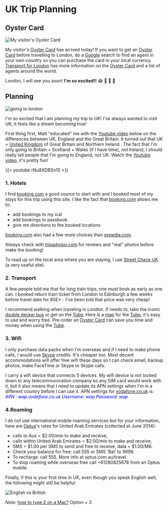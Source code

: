 # UK Trip Planning


## Oyster Card

![My visitor's Oyster Card](https://lh3.googleusercontent.com/CoNLP-vSrR1tDerYDrSGAvzcif8xlA9pCi0vdIgc7ae6wfsluxLrz_I9dxsOSYuTNMkZioqp1cfVQmAO3XbQqozyRxjKXxXMtmMJXjvAew2L53Y2o7A74m1OIMpKGF9mAmZEXe_prdxGjJo8178uylJIt46qUHpONtsclnPqDOrRaGbyLUycpmZATXk-zfFVd3b9ltsXU5enrm90TRXA-cgMBgOheUmQNLU8vCuKSs2k9STanFWY-BU0xAk8cE4DC7dsgFV-XWZoOzNExt9I_ErCMr2Giu16aO7Z69vwaP4VvxAmTyqHDxqmAG-JKEOAvRsGvvH20wXCMl1J9F8rZqpSNR_s2WNdYM6kk46iejz52GKYweqJvPVkkq-lrWdooQAfJGhxb5od09CiOZ_5E2VryBBfsLKPjwloragLTSPuhtc6oVIYybSqlMvLmbEs1oA4AurCWGouVKftHe-xUZNhBMVE2nc-q4up33E5RZHt873LzABg37MygGLFcWWROigko5ILxRz5yTS2Q07as1ExeWymJ-hHTUCjs-IaM_3nkrx6Lo_6EJYyiOWSyWEvaBKb0UpZjYPPPmw6PHKiAfQF0pQvI8c-PD3Vg4pjiyCCASwa=w620-h418-no "My visitor's Oyster Card")

My visitor's [Oyster Card](https://oyster.tfl.gov.uk/oyster/entry.do) has arrived today! If you want to get an [Oyster Card](https://oyster.tfl.gov.uk/oyster/entry.do) before travelling to London, do a [Google](http://www.google.com) search to find an agent in your own country so you can purchase the card in your local currency. [Transport for London](https://www.tfl.gov.uk/fares-and-payments/oyster) has more information on the [Oyster Card](https://oyster.tfl.gov.uk/oyster/entry.do) and a list of agents around the world.

London, I will see you soon! **I'm so excited!!** 😂 🐾 💋 💓

## Planning

![going to london](https://lh3.googleusercontent.com/PnEhrJToadSZ8z8QJ2TL_C3u8zBejcARfJcBk-LJYeWdMcK315-gz_hw-xAQoKsluatf-B7d7P8yj9plSjtKkoKm53A4qDnKY_K0cIoVXP6icLvJGkNIBel24rPIMjYgt7aXY90M5knNQmi3-5uXbk67mRYFvBJebkKEScCl3ThYHrdUbQg35Hm68o5oIZIMTcFab_jfzYaxdcR-vCoFwTLVYCxbCZCIVTTCTh7eT7bfAVJS1Vm3fIPnfElfoCQbWf5bvVpcO0EjmX0k6ElmlkveAcZyEnswGxkpTolKQvl2BMW0reaSV388RQCGGFDz4HPTOhaK8tdTt_k_qvzEYDEWgpZTGaSvMR41ST4dAl61UYaMQ4KOjh0r15yHRH3WO07cVrjxcik4Kmh4A7MtvigkvoMHhOGOyvuLdaQlfLMKPIU8IENlKT7CoKfLChUU6CVRogy46tTKWB66xtk_pfwbk-U6geM3_KxJRhPrddRx5ltQCmZqWyv8yYgqy5_L8TJg0iUW8z2N0WSybHh84pDb3BwiH6BFJolLnHIpVAadXqqBJmvX6_Og5Ke-xUSJV0s9IHDdlMx7Sgci1rfKfg_n2DPq41faHpfftNr824_hSOtDJILTVJir02cD4unXUvX2ZlJnTDYB6eUfEBiyZGQw=w487-h220-no "Going to London")

I'm so excited that I am planning my trip to UK! I've always wanted to visit UK, it feels like a dream becoming true!

First thing first, Matt "educated" me with the [Youtube video](http://www.youtube.com/watch?v=rNu8XDBSn10) below on the differences between UK, England and the Great Britain. It turned out that UK = [United Kingdom](http://en.wikipedia.org/wiki/United_Kingdom) of Great Britain and Northern Ireland . The fact that I'm only going to Britain + Scotland + Wales (if I have time), not Ireland, I should really tell people that I'm going to England, not UK. Watch the [Youtube video](http://www.youtube.com/watch?v=rNu8XDBSn10), it's pretty fun!

{{< youtube rNu8XDBSn10 >}}

### 1. Hotels

I find [booking.com](http://www.booking.com) a good source to start with and I booked most of my stays for this trip using this site. I like the fact that [booking.com](http://www.booking.com) allows me to:

- add bookings to my ical
- add bookings to passbook
- give me directions to the booked locations

[booking.com](http://www.booking.com) also had a few more choices than [expedia.com](http://www.expedia.com).

Always check with [tripadvisor.com](http://www.tripadvisor.com) for reviews and "real" photos before make the booking!

To read up on the local area where you are staying, I use [Street Check UK](http://www.streetcheck.co.uk) (a very useful site).

### 2. Transport

A few people told me that for long train trips, one must book as early as one can. I booked return train ticket from London to Edinburgh a few weeks before travel date for 80£* - I've been told that price was very cheap!

I recommend walking when traveling in London. If needs to, take the iconic [double decker bus](https://en.wikipedia.org/wiki/Double-decker_bus) or get on the [Tube](https://tfl.gov.uk/modes/tube/). Here is a [map](https://tfl.gov.uk/maps/track/tube) for the [Tube](https://tfl.gov.uk/modes/tube/), it's easy to use and worry free. Pre-order an [Oyster Card](https://oyster.tfl.gov.uk/oyster/entry.do) can save you time and money when using the [Tube](https://tfl.gov.uk/modes/tube/).

### 3. Wifi

I only purchase data packs when I'm overseas and if I need to make phone calls, I would use [Skype](http://www.skype.com/) credits. It's cheaper too. Most decent accommodations will offer free wifi these days so I can check email, backup photos, make FaceTime or Skype to Skype calls.

I carry a wifi device that connects 5 devices. My wifi device is not locked down to any telecommunication company so any SIM card would work with it, but it also means that I need to update its APN settings when I'm in a different country before I can use it. APN settings for [vodafone.co.uk](http://vodafone.co.uk) is:
<em><span style="color:#0000ff;">APN : wap.vodafone.co.uk</span></em>
<em><span style="color:#0000ff;"> Username: wap</span></em>
<em><span style="color:#0000ff;"> Password: wap</span></em>

### 4.Roaming
I do not use international mobile roaming services but for your information, here are [Optus](http://www.Optus.com.au)'s rates for United Arab Emirates (collected at June 2014):

- calls to Aus = $2.00/min to make and receive, 
- calls within United Arab Emirates = $2.00/min to make and receive, 
- SMS = $1.00 per SMS to send and  free to receive, data = $1.00/MB. 
- Check your balance for free: call 555 or SMS 'Bal' to 9999. 
- To recharge: call 555. More info at optus.com.au/travel. 
- To stop roaming while overseas free call +61280825678 from an Optus mobile. 

Finally, if this is your first time in UK, even though you speak English well, the following might still be helpful:

![English vs British](https://lh3.googleusercontent.com/pw/AL9nZEXlEu8Fr8YP2mFiUyW_1NkMgzKsHhb3dII53CG2-BMvum6pqmnTDVEyuiiQS6GDLqldz4qoM1iqC6ikGYZ2Zfd9tN_4dgClajrrQ1H3rZazRJctzMTTta4hWUW3w45pXJs-7wxsf1-KqhFA6sD-lno4=w1125-h1425-no?authuser=0 "English vs British")

*Note:* [how to type £ on a Mac?](https://discussions.apple.com/thread/3652331?tstart=0) Option + 3
